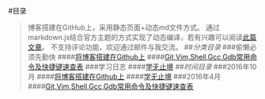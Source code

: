 #目录
>博客搭建在GitHub上，采用静态页面+动态md文件方式。
>通过markdown.js结合官方主题的方式实现了动态编译，若有兴趣可以阅读[此篇文章](/my_blog_come_to_github/)。
>不支持评论功能，欢迎通过邮件与我交流。
##*分类目录*
###偷懒必须先勤快
####[将博客搭建在Github上](/my_blog_come_to_github/)
####[Git,Vim,Shell,Gcc,Gdb常用命令及快捷键速查表](http://github.com/KevinsBobo/cheat-sheet/)
###学习日志
####[学无止境](/learning_log/)
##*时间目录*
###2016年10月
####[将博客搭建在Github上](/my_blog_come_to_github/)
####[学无止境](/learning_log/)
###2016年4月
####[Git,Vim,Shell,Gcc,Gdb常用命令及快捷键速查表](http://github.com/KevinsBobo/cheat-sheet/)
